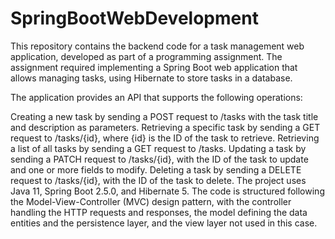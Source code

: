 # SpringBootWebDevelopment
This repository contains the backend code for a task management web application, developed as part of a programming assignment. The assignment required implementing a Spring Boot web application that allows managing tasks, using Hibernate to store tasks in a database.

The application provides an API that supports the following operations:

Creating a new task by sending a POST request to /tasks with the task title and description as parameters.
Retrieving a specific task by sending a GET request to /tasks/{id}, where {id} is the ID of the task to retrieve.
Retrieving a list of all tasks by sending a GET request to /tasks.
Updating a task by sending a PATCH request to /tasks/{id}, with the ID of the task to update and one or more fields to modify.
Deleting a task by sending a DELETE request to /tasks/{id}, with the ID of the task to delete.
The project uses Java 11, Spring Boot 2.5.0, and Hibernate 5. The code is structured following the Model-View-Controller (MVC) design pattern, with the controller handling the HTTP requests and responses, the model defining the data entities and the persistence layer, and the view layer not used in this case.

